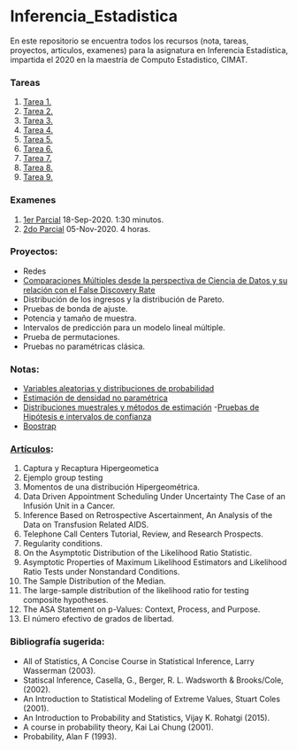 # Inferencia_Estadistica

En este repositorio se encuentra todos los recursos (nota, tareas, proyectos, articulos, examenes) para la asignatura en Inferencia Estadística, impartida el 2020 en la maestría de Computo Estadistico, CIMAT.

### Tareas
1. [Tarea 1.](Tareas/Tarea_1)
2. [Tarea 2.](Tareas/Tarea_2)
3. [Tarea 3.](Tareas/Tarea_3)
4. [Tarea 4.](Tareas/Tarea_4)
5. [Tarea 5.](Tareas/Tarea_5)
6. [Tarea 6.](Tareas/Tarea_6)
7. [Tarea 7.](Tareas/Tarea_7)
8. [Tarea 8.](Tareas/Tarea_8)
9. [Tarea 9.](Tareas/Tarea_9)


### Examenes
1. [1er Parcial](Examenes/parcial_1.pdf) 18-Sep-2020. 1:30 minutos.
2. [2do Parcial](Examenes/parcial_2.pdf) 05-Nov-2020. 4 horas.


### Proyectos: 

- Redes
- [Comparaciones Múltiples desde la perspectiva de Ciencia de Datos y su relación con el False Discovery Rate](Proyecto/)
- Distribución de los ingresos y la distribución de Pareto.
- Pruebas de bonda de ajuste.
- Potencia y tamaño de muestra.
- Intervalos de predicción para un modelo lineal múltiple.
- Prueba de permutaciones.
- Pruebas no paramétricas clásica.

### Notas: 

- [Variables aleatorias y distribuciones de probabilidad](Notas/primera_parte.pdf)
- [Estimación de densidad no paramétrica](Notas/EDNP_2020)
- [Distribuciones muestrales y métodos de estimación](Notas/segunda_parte.pdf)
-[Pruebas de Hipótesis e intervalos de confianza](Notas/tercera_parte2.pdf)
- [Boostrap](Notas/boostrap.pdf)



### [Artículos](Lecturas): 
1. Captura y Recaptura Hipergeometica
2. Ejemplo group testing
3. Momentos de una distribución Hipergeométrica.
4. Data Driven Appointment Scheduling Under Uncertainty The Case of an Infusión Unit in a Cancer.
5. Inference Based on Retrospective Ascertainment, An Analysis of the Data on Transfusion Related AIDS.
6. Telephone Call Centers Tutorial, Review, and Research Prospects.
7. Regularity conditions.
8. On the Asymptotic Distribution of the Likelihood Ratio Statistic.
9. Asymptotic Properties of Maximum Likelihood Estimators and Likelihood Ratio Tests under Nonstandard Conditions.
10. The Sample Distribution of the Median.
11. The large-sample distribution of the likelihood ratio for testing composite hypotheses.
12. The ASA Statement on p-Values: Context, Process, and Purpose.
13. El número efectivo de grados de libertad.



### Bibliografía sugerida:
- All of Statistics, A Concise Course in Statistical Inference, Larry Wasserman (2003).
- Statiscal Inference, Casella, G., Berger, R. L. Wadsworth & Brooks/Cole, (2002).
- An Introduction to Statistical Modeling of Extreme Values, Stuart Coles (2001).
- An Introduction to Probability and Statistics, Vijay K. Rohatgi (2015).
- A course in probability theory, Kai Lai Chung (2001).
- Probability, Alan F (1993).
